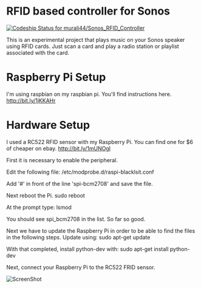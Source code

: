 RFID based controller for Sonos
===============================

[ ![Codeship Status for murali44/Sonos_RFID_Controller](https://www.codeship.io/projects/a2d7e410-dde9-0131-2d72-66d7dc599325/status)](https://www.codeship.io/projects/24742)

This is an experimental project that plays music on your
Sonos speaker using RFID cards. Just scan a card and play
a radio station or playlist associated with the card.


Raspberry Pi Setup
==================

I'm using raspbian on my raspbian pi.
You'll find instructions here. http://bit.ly/1jKKAHr

Hardware Setup
==============

I used a RC522 RFID sensor with my Raspberry Pi.
You can find one for $6 of cheaper on ebay. http://bit.ly/1mUNOgl


First it is necessary to enable the peripheral.

Edit the following file:
    /etc/modprobe.d/raspi-blacklsit.conf

Add '#' in front of the line 'spi-bcm2708' and save the file.

Next reboot the Pi.
    sudo reboot

At the prompt type:
    lsmod

You should see spi_bcm2708 in the list. So far so good.

Next we have to update the Raspberry Pi in order to be able to
find the files in the following steps. Update using:
    sudo apt-get update

With that completed, install python-dev with:
    sudo apt-get install python-dev

 Next, connect your Raspberry Pi to the RC522 FRID sensor.

 ![ScreenShot](http://3.bp.blogspot.com/-93KdBuWD1g8/UdEamKhesBI/AAAAAAAADdg/AtIY45vsAgs/s715/Diagrama_Conexion.jpeg)
